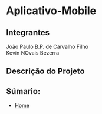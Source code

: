 # Aplicativo-Mobile

<h2>Integrantes</h2>
<p>João Paulo B.P. de Carvalho Filho <br>
  Kevin NOvais Bezerra
</p>

 <h2>Descrição do Projeto</h2>
 <p>
   
 </p>

## Súmario:
- [Home](https://github.com/Kevin-N-Bezerra/Aplicativo-Mobile/wiki)
